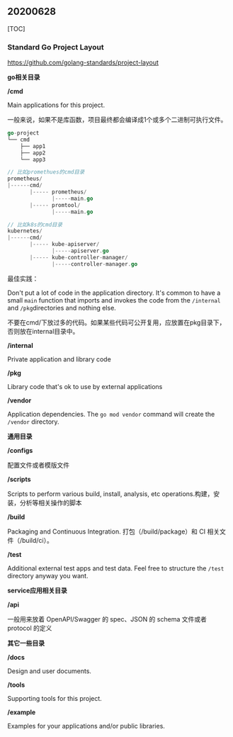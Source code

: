 ## 20200628

[TOC]

### Standard Go Project Layout

https://github.com/golang-standards/project-layout

**go相关目录**

**/cmd**

Main applications for this project.

一般来说，如果不是库函数，项目最终都会编译成1个或多个二进制可执行文件。

```go
go-project
└── cmd
    ├── app1
    ├── app2
    └── app3

// 比如promethues的cmd目录
prometheus/
|------cmd/
       |----- prometheus/
			  |-----main.go
       |----- promtool/
              |-----main.go

// 比如k8s的cmd目录
kubernetes/
|------cmd/
       |----- kube-apiserver/
			  |-----apiserver.go
       |----- kube-controller-manager/
			  |-----controller-manager.go
```

最佳实践：

Don't put a lot of code in the application directory. It's common to have a small `main` function that imports and invokes the code from the `/internal` and `/pkg`directories and nothing else.

不要在cmd/下放过多的代码。如果某些代码可公开复用，应放置在pkg目录下，否则放在internal目录中。

**/internal**

Private application and library code

**/pkg**

Library code that's ok to use by external applications

**/vendor**

Application dependencies. The `go mod vendor` command will create the `/vendor` directory.



**通用目录**

**/configs**

配置文件或者模版文件

**/scripts**

Scripts to perform various build, install, analysis, etc operations.构建，安装，分析等相关操作的脚本

**/build**

Packaging and Continuous Integration. 打包（/build/package）和 CI 相关文件（/build/ci）。

**/test**

Additional external test apps and test data. Feel free to structure the `/test` directory anyway you want.



**service应用相关目录**

**/api**

一般用来放着 OpenAPI/Swagger 的 spec、JSON 的 schema 文件或者 protocol 的定义



**其它一些目录**

**/docs**

Design and user documents.

**/tools**

Supporting tools for this project. 

**/example**

Examples for your applications and/or public libraries.

